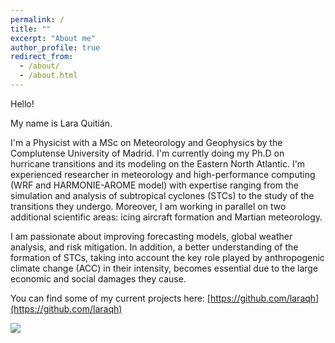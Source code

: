```yaml
---
permalink: /
title: ""
excerpt: "About me"
author_profile: true
redirect_from: 
  - /about/
  - /about.html
---
```



Hello!

My name is Lara Quitián.  

I'm a Physicist with a MSc on Meteorology and Geophysics by the Complutense University of Madrid. I'm currently doing my Ph.D on hurricane transitions and its modeling on the Eastern North Atlantic. I'm experienced researcher in meteorology and high-performance computing (WRF and HARMONIE-AROME model) with expertise ranging from the simulation and analysis of subtropical cyclones (STCs) to the study of the transitions they undergo. Moreover, I am working in parallel on two additional scientific areas: icing aircraft formation and Martian meteorology.

I am passionate about improving forecasting models, global weather analysis, and risk mitigation. In addition, a better understanding of the formation of STCs, taking into account the key role played by anthropogenic climate change (ACC) in their intensity, becomes essential due to the large economic and social damages they cause.

You can find some of my current projects here: [https://github.com/laraqh](https://github.com/laraqh)
  


![](http://ccalvosa.github.io/images/WTs_SPs.png)


